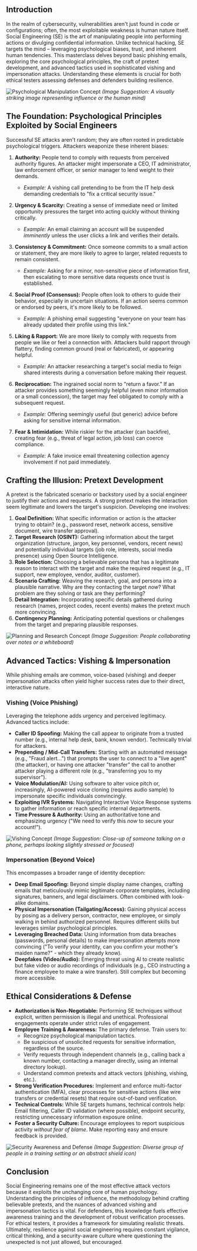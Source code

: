 
## Introduction

In the realm of cybersecurity, vulnerabilities aren't just found in code or configurations; often, the most exploitable weakness is human nature itself. Social Engineering (SE) is the art of manipulating people into performing actions or divulging confidential information. Unlike technical hacking, SE targets the mind – leveraging psychological biases, trust, and inherent human tendencies. This masterclass delves beyond basic phishing emails, exploring the core psychological principles, the craft of pretext development, and advanced tactics used in sophisticated vishing and impersonation attacks. Understanding these elements is crucial for both ethical testers assessing defenses and defenders building resilience.

<!-- Image Placeholder 1: Conceptual image representing manipulation or psychology (e.g., chess pieces, masks, human silhouette with gears) -->
![Psychological Manipulation Concept](https://images.pexels.com/photos/7170680/pexels-photo-7170680.jpeg?auto=compress&cs=tinysrgb&w=1260&h=750&dpr=1)
*(Image Suggestion: A visually striking image representing influence or the human mind)*

## The Foundation: Psychological Principles Exploited by Social Engineers

Successful SE attacks aren't random; they are often rooted in predictable psychological triggers. Attackers weaponize these inherent biases:

1.  **Authority:** People tend to comply with requests from perceived authority figures. An attacker might impersonate a CEO, IT administrator, law enforcement officer, or senior manager to lend weight to their demands.
    *   *Example:* A vishing call pretending to be from the IT help desk demanding credentials to "fix a critical security issue."

2.  **Urgency & Scarcity:** Creating a sense of immediate need or limited opportunity pressures the target into acting quickly without thinking critically.
    *   *Example:* An email claiming an account will be suspended *imminently* unless the user clicks a link and verifies their details.

3.  **Consistency & Commitment:** Once someone commits to a small action or statement, they are more likely to agree to larger, related requests to remain consistent.
    *   *Example:* Asking for a minor, non-sensitive piece of information first, then escalating to more sensitive data requests once trust is established.

4.  **Social Proof (Consensus):** People often look to others to guide their behavior, especially in uncertain situations. If an action seems common or endorsed by peers, it's more likely to be followed.
    *   *Example:* A phishing email suggesting "everyone on your team has already updated their profile using this link."

5.  **Liking & Rapport:** We are more likely to comply with requests from people we like or feel a connection with. Attackers build rapport through flattery, finding common ground (real or fabricated), or appearing helpful.
    *   *Example:* An attacker researching a target's social media to feign shared interests during a conversation before making their request.

6.  **Reciprocation:** The ingrained social norm to "return a favor." If an attacker provides something seemingly helpful (even minor information or a small concession), the target may feel obligated to comply with a subsequent request.
    *   *Example:* Offering seemingly useful (but generic) advice before asking for sensitive internal information.

7.  **Fear & Intimidation:** While riskier for the attacker (can backfire), creating fear (e.g., threat of legal action, job loss) can coerce compliance.
    *   *Example:* A fake invoice email threatening collection agency involvement if not paid immediately.

## Crafting the Illusion: Pretext Development

A pretext is the fabricated scenario or backstory used by a social engineer to justify their actions and requests. A strong pretext makes the interaction seem legitimate and lowers the target's suspicion. Developing one involves:

1.  **Goal Definition:** What specific information or action is the attacker trying to obtain? (e.g., password reset, network access, sensitive document, wire transfer approval).
2.  **Target Research (OSINT):** Gathering information about the target organization (structure, jargon, key personnel, vendors, recent news) and potentially individual targets (job role, interests, social media presence) using Open Source Intelligence.
3.  **Role Selection:** Choosing a believable persona that has a legitimate reason to interact with the target and make the required request (e.g., IT support, new employee, vendor, auditor, customer).
4.  **Scenario Crafting:** Weaving the research, goal, and persona into a plausible narrative. Why are they contacting the target *now*? What problem are they solving or task are they performing?
5.  **Detail Integration:** Incorporating specific details gathered during research (names, project codes, recent events) makes the pretext much more convincing.
6.  **Contingency Planning:** Anticipating potential questions or challenges from the target and preparing plausible responses.

<!-- Image Placeholder 2: Image representing planning, research, or building a story (e.g., whiteboard with notes, person researching online, puzzle pieces) -->
![Planning and Research Concept](https://images.pexels.com/photos/3184465/pexels-photo-3184465.jpeg?auto=compress&cs=tinysrgb&w=1260&h=750&dpr=1)
*(Image Suggestion: People collaborating over notes or a whiteboard)*

## Advanced Tactics: Vishing & Impersonation

While phishing emails are common, voice-based (vishing) and deeper impersonation attacks often yield higher success rates due to their direct, interactive nature.

### Vishing (Voice Phishing)

Leveraging the telephone adds urgency and perceived legitimacy. Advanced tactics include:

*   **Caller ID Spoofing:** Making the call appear to originate from a trusted number (e.g., internal help desk, bank, known vendor). Technically trivial for attackers.
*   **Prepending / Mid-Call Transfers:** Starting with an automated message (e.g., "Fraud alert...") that prompts the user to connect to a "live agent" (the attacker), or having one attacker "transfer" the call to another attacker playing a different role (e.g., "transferring you to my supervisor").
*   **Voice Modulation/AI:** Using software to alter voice pitch or, increasingly, AI-powered voice cloning (requires audio sample) to impersonate specific individuals convincingly.
*   **Exploiting IVR Systems:** Navigating Interactive Voice Response systems to gather information or reach specific internal departments.
*   **Time Pressure & Authority:** Using an authoritative tone and emphasizing urgency ("We need to verify this *now* to secure your account!").

<!-- Image Placeholder 3: Image representing phone calls or communication (e.g., person on phone looking concerned, abstract sound waves, call center) -->
![Vishing Concept](https://images.pexels.com/photos/8938626/pexels-photo-8938626.jpeg?auto=compress&cs=tinysrgb&w=1260&h=750&dpr=1)
*(Image Suggestion: Close-up of someone talking on a phone, perhaps looking slightly stressed or focused)*

### Impersonation (Beyond Voice)

This encompasses a broader range of identity deception:

*   **Deep Email Spoofing:** Beyond simple display name changes, crafting emails that meticulously mimic legitimate corporate templates, including signatures, banners, and legal disclaimers. Often combined with look-alike domains.
*   **Physical Impersonation (Tailgating/Access):** Gaining physical access by posing as a delivery person, contractor, new employee, or simply walking in behind authorized personnel. Requires different skills but leverages similar psychological principles.
*   **Leveraging Breached Data:** Using information from data breaches (passwords, personal details) to make impersonation attempts more convincing ("To verify your identity, can you confirm your mother's maiden name?" - which they already know).
*   **Deepfakes (Video/Audio):** Emerging threat using AI to create realistic but fake video or audio recordings of individuals (e.g., CEO instructing a finance employee to make a wire transfer). Still complex but becoming more accessible.

## Ethical Considerations & Defense

*   **Authorization is Non-Negotiable:** Performing SE techniques without explicit, written permission is illegal and unethical. Professional engagements operate under strict rules of engagement.
*   **Employee Training & Awareness:** The primary defense. Train users to:
    *   Recognize psychological manipulation tactics.
    *   Be suspicious of unsolicited requests for sensitive information, regardless of the source.
    *   Verify requests through independent channels (e.g., calling back a known number, contacting a manager directly, using an internal directory lookup).
    *   Understand common pretexts and attack vectors (phishing, vishing, etc.).
*   **Strong Verification Procedures:** Implement and enforce multi-factor authentication (MFA), clear processes for sensitive actions (like wire transfers or credential resets) that require out-of-band verification.
*   **Technical Controls:** While SE targets humans, technical controls help: Email filtering, Caller ID validation (where possible), endpoint security, restricting unnecessary information exposure online.
*   **Foster a Security Culture:** Encourage employees to report suspicious activity *without fear of blame*. Make reporting easy and ensure feedback is provided.

<!-- Image Placeholder 4: Image representing security awareness or defense (e.g., shield, lock, group training session, 'report suspicion' icon) -->
![Security Awareness and Defense](https://images.pexels.com/photos/5969931/pexels-photo-5969931.jpeg?auto=compress&cs=tinysrgb&w=1260&h=750&dpr=1)
*(Image Suggestion: Diverse group of people in a training setting or an abstract shield icon)*

## Conclusion

Social Engineering remains one of the most effective attack vectors because it exploits the unchanging core of human psychology. Understanding the principles of influence, the methodology behind crafting believable pretexts, and the nuances of advanced vishing and impersonation tactics is vital. For defenders, this knowledge fuels effective awareness training and the development of robust verification processes. For ethical testers, it provides a framework for simulating realistic threats. Ultimately, resilience against social engineering requires constant vigilance, critical thinking, and a security-aware culture where questioning the unexpected is not just allowed, but encouraged.
